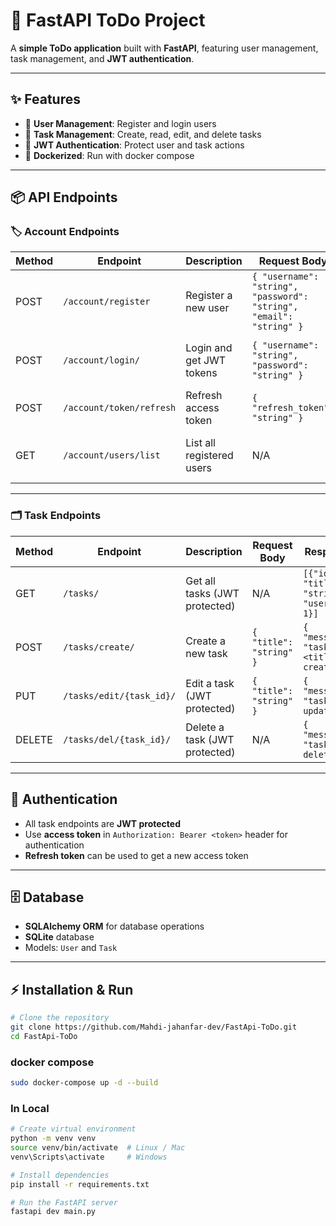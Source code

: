 # 🚀 FastAPI ToDo Project

A **simple ToDo application** built with **FastAPI**, featuring user management, task management, and **JWT authentication**.  

---

## ✨ Features

- 👤 **User Management**: Register and login users  
- 📝 **Task Management**: Create, read, edit, and delete tasks  
- 🔐 **JWT Authentication**: Protect user and task actions
- 🐋 **Dockerized**: Run with docker compose

---

## 📦 API Endpoints

### 🏷 Account Endpoints

| Method | Endpoint | Description | Request Body | Response |
|--------|---------|-------------|--------------|----------|
| POST   | `/account/register` | Register a new user | `{ "username": "string", "password": "string", "email": "string" }` | `{ "message": "user: <username> registered" }` |
| POST   | `/account/login/` | Login and get JWT tokens | `{ "username": "string", "password": "string" }` | `{ "access_token": "string", "refresh_token": "string" }` |
| POST   | `/account/token/refresh` | Refresh access token | `{ "refresh_token": "string" }` | `{ "access_token": "string" }` |
| GET    | `/account/users/list` | List all registered users | N/A | `[{ "id": 1, "username": "string", "email": "string" }]` |

---

### 🗂 Task Endpoints

| Method | Endpoint | Description | Request Body | Response |
|--------|---------|-------------|--------------|----------|
| GET    | `/tasks/` | Get all tasks (JWT protected) | N/A | `[{"id": 1, "title": "string", "user_id": 1}]` |
| POST   | `/tasks/create/` | Create a new task | `{ "title": "string" }` | `{ "message": "task: <title> created" }` |
| PUT    | `/tasks/edit/{task_id}/` | Edit a task (JWT protected) | `{ "title": "string" }` | `{ "message": "task updated" }` |
| DELETE | `/tasks/del/{task_id}/` | Delete a task (JWT protected) | N/A | `{ "message": "task deleted" }` |

---

## 🔑 Authentication

- All task endpoints are **JWT protected**  
- Use **access token** in `Authorization: Bearer <token>` header for authentication  
- **Refresh token** can be used to get a new access token  

---

## 🗄 Database

- **SQLAlchemy ORM** for database operations  
- **SQLite** database  
- Models: `User` and `Task`  

---

## ⚡ Installation & Run
```bash
# Clone the repository
git clone https://github.com/Mahdi-jahanfar-dev/FastApi-ToDo.git
cd FastApi-ToDo
```

### docker compose
```bash
sudo docker-compose up -d --build
```

### In Local
```bash
# Create virtual environment
python -m venv venv
source venv/bin/activate  # Linux / Mac
venv\Scripts\activate     # Windows

# Install dependencies
pip install -r requirements.txt

# Run the FastAPI server
fastapi dev main.py
```
